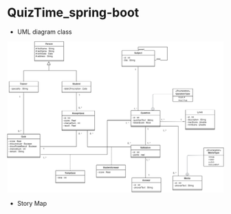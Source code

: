 # QuizTime_spring-boot

- UML diagram class


<img width="885" alt="storyMapYouQuiz" src="https://github.com/Alikhalif/QuizTime_spring-boot/blob/main/UML_YouQuiz.drawio.png">



- Story Map

